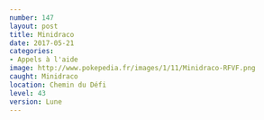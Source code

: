 ```yaml
---
number: 147
layout: post
title: Minidraco
date: 2017-05-21
categories:
- Appels à l'aide
image: http://www.pokepedia.fr/images/1/11/Minidraco-RFVF.png
caught: Minidraco
location: Chemin du Défi
level: 43
version: Lune
---
```

